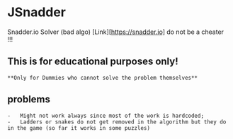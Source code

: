 # JSnadder
Snadder.io Solver (bad algo)
[Link][https://snadder.io]
do not be a cheater !!!
## This is for educational purposes only!
    **Only for Dummies who cannot solve the problem themselves**
## problems
    -   Might not work always since most of the work is hardcoded;
    -   Ladders or snakes do not get removed in the algorithm but they do in the game (so far it works in some puzzles)
